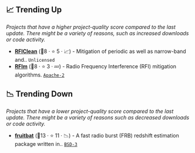 ## 📈 Trending Up

_Projects that have a higher project-quality score compared to the last update. There might be a variety of reasons, such as increased downloads or code activity._

- <b><a href="https://github.com/ymaan4/RFIClean">RFIClean</a></b> (🥇8 ·  ⭐ 5 · 📈) - Mitigation of periodic as well as narrow-band and.. <code>Unlicensed</code> <code><img src="https://raw.githubusercontent.com/abranhe/programming-languages-logos/master/src/c/c.svg" style="display:inline;" width="13" height="13"></code>
- <b><a href="https://github.com/TRASAL/RFIm">RFIm</a></b> (🥇8 ·  ⭐ 3 · 💤) - Radio Frequency Interference (RFI) mitigation algorithms. <code><a href="http://bit.ly/3nYMfla">Apache-2</a></code>

## 📉 Trending Down

_Projects that have a lower project-quality score compared to the last update. There might be a variety of reasons such as decreased downloads or code activity._

- <b><a href="https://fruitbat.readthedocs.io/">fruitbat</a></b> (🥇13 ·  ⭐ 11 · 📉) - A fast radio burst (FRB) redshift estimation package written in.. <code><a href="http://bit.ly/3aKzpTv">BSD-3</a></code> <code><img src="https://www.python.org/static/favicon.ico" style="display:inline;" width="13" height="13"></code>

